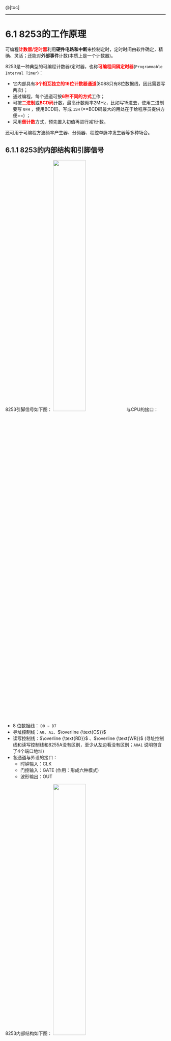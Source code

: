 @[toc]

 

---
 #  6.1  8253的工作原理
可编程<b><font color="red">计数器/定时器</font></b>利用**硬件电路和中断**来控制定时，定时时间由软件确定，精确、灵活；还能对**外部事件**计数(本质上是一个计数器)。

8253是一种典型的可编程计数器/定时器，也称<b><font color="red">可编程间隔定时器</font></b>(`Programmable Interval Timer`)：
- 它内部具有<b><font color="red">3个相互独立的16位计数器通道</font></b>(8088只有8位数据线，因此需要写两次)；
- 通过编程，每个通道可按<b><font color="red">6种不同的方式</font></b>工作；
- 可按<b><font color="red">二进制</font></b>或<b><font color="red">BCD码</font></b>计数，最高计数频率2MHz，比如写15进去，使用二进制要写 `0FH` ，使用BCD码，写成 `15H` (==BCD码最大的用处在于给程序员提供方便==) ；
- 采用<b><font color="red">倒计数</font></b>方式，预先置入初值再进行减1计数。

还可用于可编程方波频率产生器、分频器、程控单脉冲发生器等多种场合。

## 6.1.1  8253的内部结构和引脚信号
8253引脚信号如下图：
<img src="https://img-blog.csdnimg.cn/20200521155852457.png?x-oss-process=image/watermark,type_ZmFuZ3poZW5naGVpdGk,shadow_10,text_aHR0cHM6Ly9ibG9nLmNzZG4ubmV0L215UmVhbGl6YXRpb24=,size_16,color_FFFFFF,t_70" width="45%">
与CPU的接口：
- 8 位数据线： `D0 ~ D7` 
- 寻址控制线：`A0`、`A1`、$\overline {\text{CS}}$
- 读写控制线：$\overline {\text{RD}}$       、$\overline {\text{WR}}$ (寻址控制线和读写控制线和8255A没有区别，至少从左边看没有区别；`A0A1` 说明包含了4个端口地址)
- 各通道与外设的接口：
	- 时钟输入：$\text{CLK}$
	- 门控输入：$\text{GATE}$ (作用：形成六种模式)
	- 波形输出：$\text{OUT}$

8253内部结构如下图：
<img src="https://img-blog.csdnimg.cn/20200521160100845.png?x-oss-process=image/watermark,type_ZmFuZ3poZW5naGVpdGk,shadow_10,text_aHR0cHM6Ly9ibG9nLmNzZG4ubmV0L215UmVhbGl6YXRpb24=,size_16,color_FFFFFF,t_70" width="45%"> 

内部结构包含以下几部分：
- 数据总线缓冲器
是8253**与数据总线连接**时的接口电路，由 `8` 位双向三态缓冲器构成。CPU用 $\text{IN}$、$\text{OUT}$ 指令对8253进行读写的信息，都经 `D7~D0` 传送，包括:
   - 对8253初始化编程时，CPU**向它写入的控制字**；
	- CPU向某一计数器**写入的计数初值**；
	- CPU从计数器**读出的计数值**。
- 读/写控制逻辑
**接收控制总线**的输入信号，组合后形成各种控制信号。可接收的信号有:
	- 片选信号 $\overline {\text{CS}}$   ，由I/O端口译码电路产生
	- 读信号 $\overline {\text{RD}}$   ，CPU**读取选定计数器中的内容**
	- 写信号  $\overline {\text{WR}}$      ，CPU**写入计数初值**或**控制字**
	- A1A0  ，端口选择信号，即
     `A1A0=00`，通道0；    `A1A0=01`，通道1；
    ` A1A0=10`，通道2；    `A1A0=11`，控制字寄存器

	- 输入信号组合形成的控制功能(==不能读方式字==)，今天的PC机中，打开设备管理器，可以看到系统计时器端口范围 `40-43H` ：
<img src="https://img-blog.csdnimg.cn/20200521160355236.png?x-oss-process=image/watermark,type_ZmFuZ3poZW5naGVpdGk,shadow_10,text_aHR0cHM6Ly9ibG9nLmNzZG4ubmV0L215UmVhbGl6YXRpb24=,size_16,color_FFFFFF,t_70" width="45%">

-  计数器 `0~2` 内部结构：
<img src="https://img-blog.csdnimg.cn/20200521160442225.png?x-oss-process=image/watermark,type_ZmFuZ3poZW5naGVpdGk,shadow_10,text_aHR0cHM6Ly9ibG9nLmNzZG4ubmV0L215UmVhbGl6YXRpb24=,size_16,color_FFFFFF,t_70" width="45%">
8253有 `3` 个**相同而独立**的**计数器/定时器**通道，**每通道**都含1个 `8` 位**控制字寄存器**、1个 `16` 位**计数初值寄存器**、1个 `16` 位**计数执行部件**、1个 `16` 位**输出锁存器**。
	- 执行部件是1个 `16` 位**减法**计数器，**从寄存器初值开始**减1计数。
	- <b><font color="#002ff2">输出锁存器随时记录计数器的值，必要时可从中读出瞬时值。 </font></b>(读的时候，必须先发出输出锁存命令，然后才能够读出瞬时值)
	- 初值寄存器、执行部件、输出锁存器**都是16位**，也可分成高8位和低8位，作8位寄存器用。
    -  **写入计数初值**后，在**门控信号控制**下，对 $\text{CLK}$ 脚上的脉冲进行减 `1` 计数。计数结束时，从 $\text{OUT}$ 引脚输出脉冲信号。
  	-	`定时时间 = 时钟脉冲周期tc × 预置的计数初值n`。例如：设计数脉冲频率为 `0.5MHz` (每个CLK的周期是百万分之二秒)，即脉冲周期 `tc= 2μs` ，若计数初值 `n=500` ，则计数器进行减 `1` 计数，减到 `0` 时，定时时间为：`T=2μs×500= 1ms` 。
- 控制字寄存器
控制字写入控制字寄存器。用来**选定计数通道**，各**通道工作方式**、**读写格式和计数数制**。注意锁存命令，锁存后，后面的 `D3-D0` 就没用了。
<img src="https://img-blog.csdnimg.cn/20200521160513977.png?x-oss-process=image/watermark,type_ZmFuZ3poZW5naGVpdGk,shadow_10,text_aHR0cHM6Ly9ibG9nLmNzZG4ubmV0L215UmVhbGl6YXRpb24=,size_16,color_FFFFFF,t_70" width="46%">

---
## 6.1.2  初始化编程和门控信号功能 
### 1. 8253的初始化编程步骤
1)先写入控制字
      控制字用来选定计数通道，规定工作方式和计数格式。

2)后写入计数初值 `n`
 - 写入 `8/16` 位计数初值。`16` 位要执行 `2` 条 `OUT` 指令，先送**低8位**，后送**高8位**。
 - 二进制计数时，`n=0000-FFFFH` ，`0` 表示 `65536` ；`BCD` 计数时，`n=0000-9999H` ，`0` 表示 `10000` 。

例7.1  设8253的 `3` 个计数器口地址为 `3F0H、3F2H和3F4H` ，控制字寄存器地址为 `3F6H` ，要求**通道0**工作于**方式3**，采用**BCD计数**，`00_11_011_1`。计数初值 `n=1234H` ，试编写初始化程序。 

```cpp
MOV   AL, 00110111B  ;控制字: 选择通道0, 先读/写
                     ;低字节, 方式3,BCD计数
MOV   DX, 3F6H	 	 ;指向控制口
OUT   DX, AL	 	 ;写入控制字

MOV   AL, 34H	 	 ;计数值低字节
MOV   DX, 3F0H	 	 ;指向计数器0端口
OUT   DX, AL	  	 ;先写入低字节
MOV   AL, 12H	     ;计数值高字节
OUT   DX, AL	  	 ;后写入高字节
```

### 2. 门控信号控制功能
视不同的工作方式而定，见后文

### 3. 8254增加功能 – 读回命令
控制字：最高 `2` 位为 `11` 。

<img src="https://img-blog.csdnimg.cn/20200521160718609.png?x-oss-process=image/watermark,type_ZmFuZ3poZW5naGVpdGk,shadow_10,text_aHR0cHM6Ly9ibG9nLmNzZG4ubmV0L215UmVhbGl6YXRpb24=,size_16,color_FFFFFF,t_70" width="46%">
<img src="https://img-blog.csdnimg.cn/20200521160735855.png" width="43%">

`D7D6=11` 意味着是读回命令，功能选择：
- `D5D4=10`－锁存状态
- `D5D4=01`－锁存计数值
- `D5D4=00`－锁存状态与计数值(**先读1个字节的状态**，**再读2个字节的计数值**)

特点：原来的 `D5D4` 控制字同时只能锁存单个通道，**读回命令可同时锁存多个通道**。例：	
```cpp
MOV	AL, 11010100B	;CNT1,锁存1通道的计数值 11_01_010_0
OUT	43H, AL			;控制字端口	
IN	AL, 41H			;从第1通道读取计数值
MOV	AH, AL			;读低位字节
IN	AL, 41H			;读高位字节
XCHG AH, AL			;交换高低位字节, AX为当前计数值
;---------------------------------------------------
MOV	AL, 11011010B	;CNT0、CNT2锁存计数值 11_01_101_0
OUT	43H, AL

IN	AL, 40H
MOV	AH, AL
IN	AL, 40H
XCHG AH, AL			;AX为CNT0当前计数值

IN	AL, 42H
MOV	AH, AL
IN	AL, 42H
XCHG AH, AL			;AX为CNT2当前计数值
```

状态字(8254才有状态字)：没有写入计数初值时，其 `NULL COUNT1` 无效。状态字只有1个字节，读1次就可以了。
<img src="https://img-blog.csdnimg.cn/20200521160816145.png" width="45%">
例：	

```cpp
MOV	AL, 11100100B ;CNT1,锁存状态值 11_10_010_0
OUT	43H, AL
IN	AL, 41H		  ;若AL=00110101,表示CNT1为方式2,BCD码,先低后高
				  ;读/写,当前OUT为低电平
MOV	AL, 11100010B  ;CNT0,锁存状态值
OUT	43H, AL
IN	AL,40H		  ;若AL=00010110,表示T/C0为方式3,二进制码,只有低
				  ;字节,当前OUT为低电平
```

## 6.1.3  8253的工作方式

区分6种**工作方式**的标志
- 启动计数器的**触发方式**(软件触发；Gate触发)
- **输出波形**
- 计数过程中**门控信号**的作用
- 在计数过程中**写入新初值**的处理方式

### 方式0—计数结束中断
(1) 0方式——低电平输出(<b><font color="red"> $\text{GATE}$ 信号上升沿**继续计数**</font></b> )  
- 触发方式：写入初值后，<b><font color="red">$\overline {\text{WR}}$ **上升沿**触发，`CLK` **下降沿计数**；</font></b>
- 输出波形：计数过程中为**低电平**，减为 `0` **变高**，并结束；
- 计数过程中 $\text{GATE}$ 作用：`1` 允许；`0` 禁止；下降沿暂停，上升沿继续；实现==暂停计数==，方式0特有；
- 计数过程中写入新初值：**马上按新初值开始在CLK下降沿计数**；方式0特有
- 下面的波形图有3个例子：(最后一个例子中的 `N=6` 是新送过来的计数值) 
<img src="https://img-blog.csdnimg.cn/20200521160927866.png?x-oss-process=image/watermark,type_ZmFuZ3poZW5naGVpdGk,shadow_10,text_aHR0cHM6Ly9ibG9nLmNzZG4ubmV0L215UmVhbGl6YXRpb24=,size_16,color_FFFFFF,t_70" width="45%">

### 方式1——可编程单稳输出
(2) 1方式——低电平输出(<b><font color="red"> $\text{GATE}$ 信号上升沿**重新计数**</font></b> ) 
- 触发方式：写入初值后，<b><font color="red">$\text{GATE}$ 上升沿触发</font></b> ( 硬件触发，只看Gate信号的上升沿！)
- 输出波形：计数过程中为低电平，减为 `0` 变高，并结束
- 计数过程中 $\text{GATE}$ 作用：`1、0`、下降沿，不影响；**上升沿**，**启动或重新启动**
- 计数过程中写入新初值：由 $\text{GATE}$ 上升沿**启动新过程**
<img src="https://img-blog.csdnimg.cn/20200521161003350.png?x-oss-process=image/watermark,type_ZmFuZ3poZW5naGVpdGk,shadow_10,text_aHR0cHM6Ly9ibG9nLmNzZG4ubmV0L215UmVhbGl6YXRpb24=,size_16,color_FFFFFF,t_70" width="45%">

方式0和方式1波形相似。

---
### 方式2——比率发生器 
(3) 2方式——周期性负脉冲输出
周期：$\text{N*T}_\text{CLK}$ 
高低电平比：`N-1 : 1`
具有**自动重新装载计数初值**的功能。每当减1计数器的值减为0，就将初值寄存器的内容**重新装入减1计数器**，重新开始计数，输出**重复波形**。

- 触发方式：写入初值后，$\overline {\text{WR}}$ 上升沿触发
- 输出波形：<b><font color="red">计数过程中为高电平，减为1时变低</font></b>，维持1个时钟周期，再次变高并重新装入计数初值，重复计数过程
- $\text{GATE}$ 作用：`1` 允许；`0` 废除之前的计数；下降沿停止，**上升沿重新开始**
- 计数过程中写入新初值：**待计数器回零**，输出完负脉冲后，再开始新过程
<img src="https://img-blog.csdnimg.cn/20200521161121382.png?x-oss-process=image/watermark,type_ZmFuZ3poZW5naGVpdGk,shadow_10,text_aHR0cHM6Ly9ibG9nLmNzZG4ubmV0L215UmVhbGl6YXRpb24=,size_16,color_FFFFFF,t_70" width="45%">

### 方式3——方波发生器 
(4) 3方式——周期性方波输出
与方式2一样**具有自动重新装载计数初值**的功能，与方式2的区别**仅在于输出波形不同**。
 周期：$\text{N*T}_{\text{CLK}}$
高低电平比：`1:1` (N为偶数)； `(N+1)/2: (N-1)/2` (N为奇数)
- 触发方式：写入初值后，$\overline {\text{WR}}$ 上升沿触发（软件触发）；
- 输出波形：输出占空比为 `1:1` 或近似 `1:1` 的方波。初值为偶数时，前半周为高电平，后半周为低电平；初值为奇数时，**前一半加1**的计数过程中为高电平；
- $\text{GATE}$ 作用：`1` 允许；`0` 废除前面的计数；下降沿停止，上升沿重新开始；
- 计数过程中写入新初值：待计数器回零，输出**完整的方波**后，再开始新过程



---
### 方式4——软件触发选通
(5) 4方式——**单次负脉冲**输出(软件触发)
- 触发方式：写入初值后，$\overline {\text{WR}}$ 上升沿触发；
- 输出波形：方式设定后**输出为高电平**，并维持，**减为0时变低**，维持1个时钟周期，再次变高并结束（比如说，要求每来5个计数脉冲，输出端波形反相一次；和方式2不同，不是在计数脉冲之内反相）；
- $\text{GATE}$作用：`1` 允许；`0` 禁止；下降沿停止，上升沿重新开始；
- 计数过程中写入新初值：**待原过程结束**并输出完负脉冲后开始新过程
<img src="https://img-blog.csdnimg.cn/20200521161347292.png?x-oss-process=image/watermark,type_ZmFuZ3poZW5naGVpdGk,shadow_10,text_aHR0cHM6Ly9ibG9nLmNzZG4ubmV0L215UmVhbGl6YXRpb24=,size_16,color_FFFFFF,t_70" width="45%">

### 方式5——硬件触发选通
(6) 5方式——**单次负脉冲**输出(硬件触发) 
触发方式同1方式(硬件触发)，输出波形同4方式：
- 触发方式：写入初值后，$\text{GATE}$ 上升沿触发
- 输出波形：计数过程中为高，结束时**输出宽度为1个时钟周期的负脉冲**并结束
- 计数过程中 $\text{GATE}$ 作用：`1、0`、下降沿，不影响；上升沿，启动或重新启动
- 计数过程中写入新初值：由 $\text{GATE}$ **上升沿启动**新过程
<img src="https://img-blog.csdnimg.cn/20200521161415924.png?x-oss-process=image/watermark,type_ZmFuZ3poZW5naGVpdGk,shadow_10,text_aHR0cHM6Ly9ibG9nLmNzZG4ubmV0L215UmVhbGl6YXRpb24=,size_16,color_FFFFFF,t_70" width="45%">

### 6种方式的比较
触发方式：方式1和方式5为**硬件触发**；其余为**软件触发**
输出波形：
- 方式2和方式3**输出重复波形**，其余为**单次波形**；
- 方式0、1基本相同，方式4、5相同

<img src="https://img-blog.csdnimg.cn/2020052116213852.png?x-oss-process=image/watermark,type_ZmFuZ3poZW5naGVpdGk,shadow_10,text_aHR0cHM6Ly9ibG9nLmNzZG4ubmV0L215UmVhbGl6YXRpb24=,size_16,color_FFFFFF,t_70" width="45%">

--- 
#  6.2  8253/8254的应用举例
## 6.2.1  8253定时功能的应用
定时器实际上也是进行减1计数，**用统计计数脉冲个数的方法定时**，要求**计数脉冲具有固定间隔**。计数时允许输入间隔不等的脉冲信号。
### 1. 用8253产生各种定时波形
例7.2   某8086系统中，8253基地址为 `310H` ，时钟频率 `1MHz` ， 要让3个计数通道实现如下功能：
1)通道0，方式3，输出 `2kHz` 方波；`1M/2K=500；00_11_011_1`
2)通道1，产生宽度为 `480μs` 的单脉冲；(`480` 个CLK) `01_11_001_1`
3)通道2，硬件触发，输出单脉冲，时间常数 `26` 。
试设计电路，并编写各通道初始化程序。`10_01_101_1`

(1) 硬件电路设计
4个端口地址分别为310H、312H、314H和316H。
3个通道的 $\text{CLK}$ 连一起，均由频率1MHz时钟驱动。

<img src="https://img-blog.csdnimg.cn/20200521162346909.png?x-oss-process=image/watermark,type_ZmFuZ3poZW5naGVpdGk,shadow_10,text_aHR0cHM6Ly9ibG9nLmNzZG4ubmV0L215UmVhbGl6YXRpb24=,size_16,color_FFFFFF,t_70" width="45%">

(2) 软件设计
通道0设为方式3，$\text{GATE}_0$ 应接 `+5V` ，若输出 `2kHz` 连续方波，时间常数 `N0=1MHz/2kHz=500` 。 控制字为：`00110111B` 。
通道1设为方式1，构成单稳态电路，由 $\text{GATE}_1$ 的正跳变触发。若单脉冲宽度 `=480μs` ，应取时间常数：` N1=480μs/1μs=480`。控制字为:   `01110011B` 。
通道2工作于方式5，`N2=26` ，$\text{GATE}_2$ 的正跳变触发计数，计到0时输出1个负脉冲。已知 `N2=26` ， 控制字为：`10011011B` 。

通道0初始化程序：
```cpp
MOV	DX, 316H		;控制口地址
MOV	AL, 00110111B	
;通道0控制字，先读写低字节，方式3，BCD计数
OUT DX, AL		;写入方式字
MOV	DX, 310H	;通道0口地址
MOV	AL, 00H		;低字节
OUT DX, AL		;先写入低字节
MOV	AL, 05H		;高字节
OUT DX, AL		;后写入高字节
```
通道1初始化程序：
```cpp
MOV	DX, 316H	;控制口
MOV	AL, 01110011B	
;通道1方式字, 先读写低字节, 方式1, BCD计数
OUT DX, AL
MOV	DX, 312H	;通道1口地址
MOV	AL, 80H		;低字节
OUT DX, AL
MOV	AL, 04H		;高字节
OUT DX, AL
```
通道2初始化程序：

```cpp
MOV	DX, 316H
MOV	AL, 10011011B	
;通道2控制字, 只读写低字节, 方式5, BCD计数
OUT DX, AL
MOV	DX, 314H	;通道2口地址
MOV	AL, 26H		;低字节
OUT DX, AL		;只写入低字节
```


### 2. 控制LED的点亮或熄灭
例7.3  用8253控制LED发光管，要求**点亮10s，熄灭10s，再重复**。画出硬件图并编写初始化程序。8253各端口地址为 `81H、83H、85H` 和 `87H` ；$\text{OUT}_1$ 连到 `LED` ，高电平点亮LED，低电平熄灭LED。

<img src="https://img-blog.csdnimg.cn/20200521162514941.png?x-oss-process=image/watermark,type_ZmFuZ3poZW5naGVpdGk,shadow_10,text_aHR0cHM6Ly9ibG9nLmNzZG4ubmV0L215UmVhbGl6YXRpb24=,size_16,color_FFFFFF,t_70" width="45%">
 
 编程使 $\text{OUT}_1$ 输出周期20秒、占空比1∶1的方波，便能使LED按10s间隔交替点亮和熄灭。
若将2MHz时钟加到$\text{CLK}$1端，$\text{OUT}$1输出的脉冲周期最大为0.5μs×65536=32768μs=32.768ms，达不到20秒。可用几个通道级连的方案来解决。

即
$\text{CLK}$0输入2MHz时钟信号，置通道0为方式2。计数初值N0=5000，从$\text{OUT}$0端得到负脉冲序列，其频率为2MHz/5000=400Hz，周期2.5ms。
再把它输入$\text{CLK}$1，并设通道1为方式3。为了使$\text{OUT}$1输出周期为20秒(频率为1/20=0.05Hz)的方波，应取时间常数N1=400Hz/0.05Hz=8000。

初始化程序

```cpp
     MOV	AL，00110101B
；通道0控制字，先读写低字节后高字节，方式2，BCD计数
       $\text{OUT}$ 	87H，AL
       MOV	AL，00H		；计数初值低字节
       $\text{OUT}$	 81H，AL
       MOV	AL，50H		；计数初值高字节
       $\text{OUT}$ 	81H，AL
；
       MOV	AL，01110111B		
；通道1控制字，先读写低字节，后高，方式3，BCD计数
       $\text{OUT}$	87H，AL
       MOV	AL，00H		；计数初值低字节
       $\text{OUT}$	83H，AL
       MOV	AL，80H		；计数初值高字节
       $\text{OUT}$	83H，AL
```

## 6.2.2  8253/8254 计数功能的应用
自动化工厂流水线上产品数量的统计，用到一种自动计数系统，可用8086和8253或 8254芯片来实现。
下面是该计数系统的硬件电路设计和控制软件编写的方法。
1.  硬件电路设计
由8086 CPU控制，8253的通道1进行计数。
1片8259A中断控制器管理中断请求
电路还包含：
1个红外LED发光二极管
1个复合型光电晶体管
2个施密特触发器74LS14 
图中画出了计数器部分，8086系统总线信号与8253的引脚相连，未画8259A。
<img src="https://img-blog.csdnimg.cn/20200521162554701.png?x-oss-process=image/watermark,type_ZmFuZ3poZW5naGVpdGk,shadow_10,text_aHR0cHM6Ly9ibG9nLmNzZG4ubmV0L215UmVhbGl6YXRpb24=,size_16,color_FFFFFF,t_70" width="45%">A1A0与地址总线A2A1相连保证偶地址；$\text{GATE}$1接+5V始终允许计数器工作；$\text{OUT}$1输出到8259A请求中断。
无工件通过时，LED光照到光电管上使其导通，集电极变低电平，经施密特触发器整形后使$\text{CLK}$1=0。
有工件通过时，LED光被挡住，光电管截止，集电极为高电平，使$\text{CLK}$1=1。工件通过后，$\text{CLK}$1又回0。
每通过1个工件，$\text{CLK}$1就输入1个正脉冲，用8253对此脉冲计数，就可统计出工件个数。

2.  初始化编程
计数器1设为方式0，BCD计数，先读/写低字节，控制字为01110001B。
若选计数初值n=499，则经500个脉冲，$\text{OUT}$1将输出1个正跳变。它作用于8259A的IR0端后，将向CPU发中断请求，由中断服务程序让工件总数+500。
中断服务程序执行完后返回主程序，程序应把初值499再次装入计数器1，才能继续计数。
设端口地址为F0H，F2H，F4H和F6H，初始化程序：   
       MOV	AL，01110001B	；控制字
       $\text{OUT}$	0F6H，AL		；写入控制字
       MOV	AL，99H
       $\text{OUT}$	0F2H，AL		；先写入计数值低字节
       MOV	AL，04H
       $\text{OUT}$	0F2H，AL		；后写入高字节

3.  计数值的读取
应用8253计数功能时，常要读取它的现行计数值。
 对计数器1发锁存命令，然后读出计数值存进AX。
       MOV	AL，01000000B	；锁存计数器1命令
       MOV	DX，0F6H		；控制口
       $\text{OUT}$	DX，AL		；发锁存命令
       MOV	DX，0F2H		；计数器1
       $\text{IN}$		AL，DX		；读取计数器1的低8位
       MOV	AH，AL		；保存低8位
       $\text{IN}$		AL，DX		；读取计数器1的高8位
       XCHG	AH，AL		；将计数值置于AX中
锁存命令发出后，锁存的计数值将保持到读出为止。读出后，锁存状态即自动解除，输出锁存器的值又将随计数器的值而变。

## 6.2.3  8253在PC/XT机中的应用
### 1. 硬件电路
在XT机中用8253-5作计数器/定时器，图7.14为连线图：

<img src="https://img-blog.csdnimg.cn/20200521162702455.png?x-oss-process=image/watermark,type_ZmFuZ3poZW5naGVpdGk,shadow_10,text_aHR0cHM6Ly9ibG9nLmNzZG4ubmV0L215UmVhbGl6YXRpb24=,size_16,color_FFFFFF,t_70" width="45%">

### 2. 三个计数器的功能
（1）计数器0—实时时钟
计数器0用作定时器，$\text{GATE}_0$ 接 `+5V` ，使计数器 `0` 处于常开状态，开机初始化后就一直计数，提供系统时间基准。初始化时选方式 `3` ，二进制计数。初值 `n=0` (`216=65536`)，在 $\text{OUT}_0$ 形成方波，频率为 $\text{f/n = 1.19318MHz/65536 = 18.2Hz}$ 。其中 $f$ 由8284A时钟产生器输出信号经 `2` 分频获得。

此方波经系统总线 `IRQ0` 送到8259A的 `IR0` ，使CPU每秒产生 `18.2` 次中断( `55ms` /次)。CPU以此为时间基准，在中断服务程序中对中断次数计数，就可形成实时时钟，例如中断 `100` 次即为 `5.5s` 。适用于对时间精度要求不是很高的场合。


若用16位计数器对中断次数计数，每次中断后计数器+1，计数器计满后进位时，表示产生了65536次中断，所经过的时间为
65536/18.2=3600s=1小时
对计数器0进行初始化的程序:
       MOV	AL，00110110B 	
   ；控制字: 通道0, 先读写低字节, 方式3, 二进制计数
       $\text{OUT}$	43H，AL		；写入控制字
       MOV	AX，0000H		；预置计数值n=65536
       $\text{OUT}$	40H，AL		；先写低字节
       MOV	AL，AH
       $\text{OUT}$	40H，AL		；后写高字节

2)计数器1—动态RAM刷新定时器
$\text{GATE}$1也接+5V，计数器1也常开，它定时向DMA 控制器提供动态RAM刷新请求信号。
初始化时选方式2，计数初值18。$\text{OUT}$1输出序列负脉冲，频率为 
1.19318MHz/18 = 66.2878kHz(周期15.09μs)
该负脉冲上升沿使D触发器U73置1，从Q端输出DRQ0信号，送到DMA控制器8237A-5的DREQ0端，作通道0的DMA请求信号。8237A-5的回答信号 $\overline {\text{DACK}_0\text{BD}}$
     使D触发器清0。
通道0执行DMA操作时将对DRAM刷新。这样，每隔15.09μs向8237A-5提出1次DMA请求，由它实施对DRAM的刷新。

初始化计数器1的程序为:
       MOV	  AL，01010101B	
；控制字:计数器1，只写低字节，方式2，BCD计数
       $\text{OUT}$	  43H，AL		；写入控制字
       MOV	  AL，18H		；预置初值BCD数18
       $\text{OUT}$	  41H，AL		；送入低字节


3)计数器2—扬声器音调控制
计数器2工作于方式3，计数初值n=533H=1331，从$\text{OUT}$2输出的方波频率为1.19318MHz/1331=896Hz
$\text{GATE}$2受8255A-5的PB0控制。当PB0=1时允许计数。
该方波与8255A-5的PB1信号相与后, 使扬声器发声。
因8255A-5还控制其它设备，程序中要保护B端口的原状态。

对计数器2初始化，使扬声器发896Hz的单一频率声音:
        MOV	  AL，10110110B	
  ；控制字:  计数器2，先写低字节，方式3，二进制计数
        $\text{OUT}$	  43H，AL		；写入控制字
        MOV	  AX， 533H		；预置初值n=533H
        $\text{OUT}$	  42H，AL		；先送出低字节
        MOV	  AL， AH
        $\text{OUT}$	  42H，AL		；后高字节
        $\text{IN}$	  AL，PORT_B	；取8255A 端口B当前值
						；B口地址为61H
        MOV	  AH，AL		；保存该端口的值
        OR	  AL，03H		；使PB1和PB0均置1
        $\text{OUT}$	  PORT_B，AL	；接通扬声器

例7.5
     根据图7.15介绍的扬声器接口电路，编写一个产生指定频率f的音频信号的通用发声程序。
首先把8253-5的计数器2编程为工作方式3。由于f$\text{CLK}$2 =1.19318MHz =1193180Hz，为使$\text{OUT}$2输出频率为f的方波，必须向计数器2写入初值n，其值为:
n=f$\text{CLK}$2/f=1193180/f=1234DEH/f
这里，f应为人耳能听到的音频，范围约为20Hz~ 20000Hz，可以16进制数先存入DI寄存器。程序中求n时要用字除法，即先将被除数的高字节(12H)送到DX，低字节(34DEH)送到AX，再除以DI中的数，AX中的商就是初值n。

能产生频率为f的通用发声程序
       MOV	AL，10110110B	
     ；8253控制字:通道2，先写低字节，方式3，二进制计数
       $\text{OUT}$	43H，AL		；写入控制字
       MOV	DX，0012H		；被除数高位
       MOV	AX，34DEH		；被除数低位
       DIV	DI			；求计数初值n，AX=结果
       $\text{OUT}$	42H，AL		；送出低8位
       MOV	AL，AH
       $\text{OUT}$	42H，AL		；送出高8位
       $\text{IN}$		AL，61H		；读入8255A端口B的内容
       MOV	AH，AL		；保护B口的原状态
       OR	AL，03H		；使PB1PB0置1，其余不变
       $\text{OUT}$	61H，AL		；接通扬声器，使它发声

例. 包装流水线控制
某产品的包装流水线中，一个包装箱能装24罐饮料。装箱时希望流水线上每通过24罐饮料，流水线要停4秒以等待包装箱封口，然后继续通过下一箱的24罐。流水线就是这样周而复始的运作。试利用一片8254来完成流水线控制中的定时和计数功能。假设8254的端口地址为8CH~8FH，采用的时钟频率是2KHz。

思路：通道1用于24个罐的计数；通道2作为定时器，定时为4S。当通道1的$\text{OUT}$脚出现0到1的跳变时，启动通道2开始定时。通道2定时计数期间通道1停止计数，定时结束后再次启动通道1。

通道1工作在方式2，计数初值24
通道2工作在方式1，计数初值8000
<img src="https://img-blog.csdnimg.cn/20200521163438787.png?x-oss-process=image/watermark,type_ZmFuZ3poZW5naGVpdGk,shadow_10,text_aHR0cHM6Ly9ibG9nLmNzZG4ubmV0L215UmVhbGl6YXRpb24=,size_16,color_FFFFFF,t_70" width="45%">；初始化程序
；计数通道1初始化
MOV		AL,	01010100B
$\text{OUT}$		8FH,	AL
MOV		AL,	24
$\text{OUT}$		8DH,	AL
；初始化计数通道2
MOV		AL,	10110010B
$\text{OUT}$		8F,	AL
MOV		AX,	8000
$\text{OUT}$		8EH,	AL
MOV		AL,	AH
$\text{OUT}$		8EH,	AL



